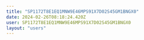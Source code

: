 ```yaml
---
title: "SP1172T8E1EQ1MNW9E46MPS91X7D02S45GM1BNGX0"
date: 2024-02-26T08:18:24.420Z
user: SP1172T8E1EQ1MNW9E46MPS91X7D02S45GM1BNGX0
layout: "users"
---
```

    